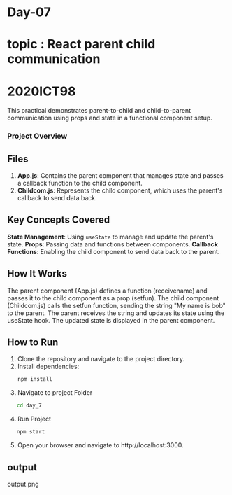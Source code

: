 # Day-07
# topic : React parent child communication
# 2020ICT98

This practical demonstrates parent-to-child and child-to-parent communication using props and state in a functional component setup.

### **Project Overview**

## **Files**
1. **App.js**: Contains the parent component that manages state and passes a callback function to the child component.
2. **Childcom.js**: Represents the child component, which uses the parent's callback to send data back.

## **Key Concepts Covered**
**State Management**: Using `useState` to manage and update the parent's state.
**Props**: Passing data and functions between components.
**Callback Functions**: Enabling the child component to send data back to the parent.

## How It Works
The parent component (App.js) defines a function (receivename) and passes it to the child component as a prop (setfun).
The child component (Childcom.js) calls the setfun function, sending the string "My name is bob" to the parent.
The parent receives the string and updates its state using the useState hook.
The updated state is displayed in the parent component.

## **How to Run**
1. Clone the repository and navigate to the project directory.
2. Install dependencies:
   ```bash
   npm install
   ```
3. Navigate to project Folder
```bash
   cd day_7
   ```
4. Run Project
```bash
   npm start
   ```
5. Open your browser and navigate to http://localhost:3000.

## output 
output.png